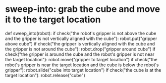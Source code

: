 # sweep-into: grab the cube and move it to the target location
def sweep_into(robot):
    if check("the robot's gripper is not above the cube and the gripper is not vertically aligned with the cube"):
        robot.put("gripper above cube")
    if check("the gripper is vertically aligned with the cube and the gripper is not around the cube"):
        robot.drop("gripper around cube")
    if check("the gripper is around the cube and the robot's gripper is not near the target location"):
        robot.move("gripper to target location")
    if check("the robot's gripper is near the target location and the cube is below the robot's gripper"):
        robot.slide("cube into target location")
    if check("the cube is at the target location"):
        robot.release("cube")